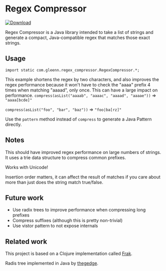 # Regex Compressor

[![Download](https://circleci.com/gh/gleenn/regex_compressor.svg?&style=shield&circle-token=40470b2c2097f41db4296428a85971029b275f93)](https://circleci.com/gh/gleenn/regex_compressor)

Regex Compressor is a Java library intended to take a list of strings and generate a compact, Java-compatible regex that matches those exact strings.


## Usage

`import static com.gleenn.regex_compressor.RegexCompressor.*;`

This example shortens the regex by two characters, and also improves the regex performance because it won't have to check the "aaaa" prefix 4 times when matching "aaaad", only once. This can have a large impact on performance.
`compress(asList("aaaab", "aaaac", "aaaad", "aaaae"))` => `"aaaa[bcde]"`

`compress(asList("foo", "bar", "baz"))` => `"foo|ba[rz]"`

Use the `pattern` method instead of `compress` to generate a Java Pattern directly.

## Notes

This should have improved regex performance on large numbers of strings. It uses a trie data structure to compress common prefixes.

Works with Unicode!

Insertion order matters, it can affect the result of matches if you care about more than just does the string match true/false.

## Future work

- Use radix trees to improve performance when compressing long prefixes
- Compress suffixes (although this is pretty non-trivial)
- Use vistor pattern to not expose internals

## Related work

This project is based on a Clojure implementation called [Frak](https://github.com/noprompt/frak).

Radis tree implemented in Java by [thegedge](https://github.com/thegedge/radix-tree).
